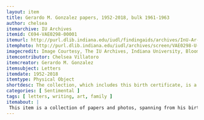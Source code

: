 ```yaml
---
layout: item
title: Gerardo M. Gonzalez papers, 1952-2018, bulk 1961-1963
author: chelsea
itemarchive: IU Archives
itemid: C694-VAE0298-00001
itemurl: http://purl.dlib.indiana.edu/iudl/findingaids/archives/InU-Ar-VAE0298
itemphoto: http://purl.dlib.indiana.edu/iudl/archives/screen/VAE0298-U-00003-001
imagecredit: Image Courtesy, The IU Archives, Indiana University, Bloomington, Indiana. For commercial uses, please contact the IU Archives at 1320 East Tenth Street, Herman B Wells Library E460, Bloomington, IN 47405-7000 or at phone: 812-855-1127
itemcontributor: Chelsea Villatoro
itemcreator: Gerardo M. Gonzalez
itemsubject: Letters
itemdate: 1952-2018
itemtype: Physical Object
shortdesc: The collection, which includes this birth certificate, is a series of photos and papers that discusses Gonzalez’s upbringing, along with his academic career and his family’s emigration from Cuba to the United States.
categories: [ Sentimental ]
tags: [ letters, writing, art, family ]
itemabout: |
 This item is a collection of papers and photos, spanning from his birth certificate and finishing with his book, titled A Cuban Refugee’s Journey to the American Dream, launch comments.
---
```

